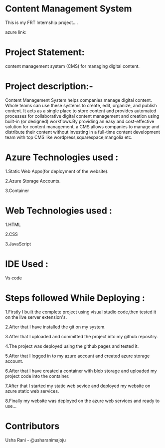 # Content Management System
This is my FRT Internship project....

azure link: 

# Project Statement:
content management system (CMS) for managing digital content. 

# Project description:-
Content Management System helps companies manage digital content. 
Whole teams can use these systems to create, edit, organize, and publish content. 
It acts as a single place to store content and provides automated processes for collaborative digital content management 
and creation using built-in (or designed) workflows.By providing an easy and cost-effective solution for content management, 
a CMS allows companies to manage and distribute their content without investing in a full-time content development team with
top CMS like wordpress,squarespace,mangolia etc.


# Azure Technologies used :
1.Static Web Apps(for deployment of the website).

2.Azure Storage Accounts.

3.Container

# Web Technologies used :
1.HTML

2.CSS

3.JavaScript

# IDE Used :
Vs code

# Steps followed While Deploying :
1.Firstly I built the complete project using visual studio code,then tested it on the live server extension's.

2.After that I have installed the git on my system.

3.After that I uploaded and committed the project into my github repositry.

4.The project was deployed using the github pages and tested it.

5.After that I logged in to my azure account and created azure storage account.

6.After that I have created a container with blob storage and uploaded my project code into the container.

7.After that I started my static web sevice and deployed my website on azure static web services.

8.Finally my website was deployed on the azure web services and ready to use...

# Contributors
Usha Rani - @usharanimajoju

